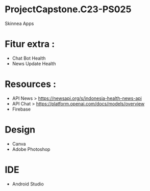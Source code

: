 # ProjectCapstone.C23-PS025
Skinnea Apps

# Fitur extra :
- Chat Bot Health
- News Update Health

# Resources :
- API News > https://newsapi.org/s/indonesia-health-news-api
- API Chat > https://platform.openai.com/docs/models/overview
- Firebase

# Design
- Canva
- Adobe Photoshop

# IDE
- Android Studio

